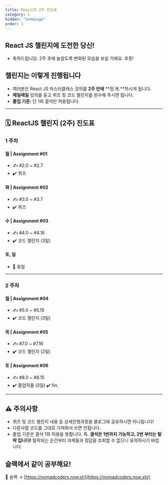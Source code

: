 ```yaml
---
title: ReactJS 2주 진도표
category: x
hidden: "homepage"
order: 1
---
```


## React JS 챌린지에 도전한 당신!

- 축하드립니당. 2주 후에 놀랍도록 변화된 모습을 보실 거에요. 후훗!

## 챌린지는 이렇게 진행됩니다

- 여러분은 React JS 마스터클래스 강의를 **2주 만에** **정.복.**하시게 됩니다. 
- **매일매일** 강의를 듣고 퀴즈 및 코드 챌린지를 완수해 주시면 됩니다.
- **졸업 기준:** 단 1회 결석만 허용됩니다.

---

## 🗓 ReactJS 챌린지 (2주) 진도표

### **1 주차**

#### **월 | Assignment #01**

- ✍️ #2.0 ~ #2.7
- ✔️ 퀴즈

#### **화 | Assignment #02**

- ✍️ #3.0 ~ #3.7
- ✔️ 퀴즈

#### **수 | Assignment #03**

- ✍️ #4.0 ~ #4.16
- ✔️ 코드 챌린지 (3일)

#### **토, 일**
- 🌴 휴일

---

### **2 주차**

#### **월 | Assignment #04**

- ✍️ #5.0 ~ #5.19
- ✔️ 코드 챌린지 (3일)

#### **목 | Assignment #05**

- ✍️ #7.0 ~ #7.16
- ✔️ 코드 챌린지 (2일)

#### **토 | Assignment #06**

- ✍️ #8.0 ~ #8.15
- ✔️ 졸업작품 (3일) ✔️ fin.

---

## ⚠️ 주의사항

- 퀴즈 및 코드 챌린지 내용 등 상세진행과정을 블로그에 공유하시면 아니됩니다!
- 다른사람 코드를 그대로 가져와서 쓰면 안됩니다.
- 졸업 기준은 결석 1회 허용을 뜻합니다. 즉. **결석은 1번까지 가능하고, 2번 부터는 탈락 입니다!** 탈락되는 순간부터 과제들과 정답을 조회할 수 없으니 유의하시기 바랍니다.

## 슬랙에서 같이 공부해요!

🎈 슬랙 → [https://nomadcoders.now.sh](https://nomadcoders.now.sh/)
